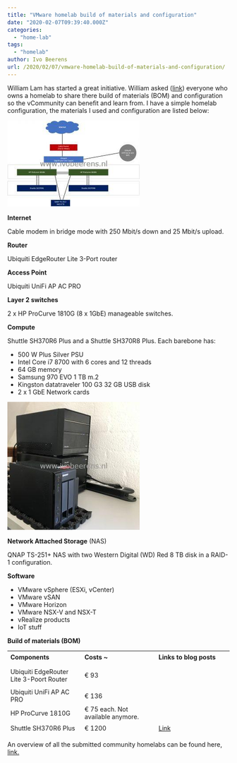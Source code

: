 ```yaml
---
title: "VMware homelab build of materials and configuration"
date: "2020-02-07T09:39:40.000Z"
categories: 
  - "home-lab"
tags: 
  - "homelab"
author: Ivo Beerens
url: /2020/02/07/vmware-homelab-build-of-materials-and-configuration/
---
```


William Lam has started a great initiative. William asked ([link](https://t.co/coVQqnxG9N)) everyone who owns a homelab to share there build of materials (BOM) and configuration so the vCommunity can benefit and learn from. I have a simple homelab configuration, the materials I used and configuration are listed below:

[![](images/Tekening1-300x195.jpg)](images/Tekening1.jpg)

**Internet**

Cable modem in bridge mode with 250 Mbit/s down and 25 Mbit/s upload.

**Router** 

Ubiquiti EdgeRouter Lite 3-Port router

**Access Point**

Ubiquiti UniFi AP AC PRO

**Layer 2 switches**

2 x HP ProCurve 1810G (8 x 1GbE) manageable switches.

**Compute**

Shuttle SH370R6 Plus and a Shuttle SH370R8 Plus. Each barebone has:
- 500 W Plus Silver PSU
- Intel Core i7 8700 with 6 cores and 12 threads
- 64 GB memory
- Samsung 970 EVO 1 TB m.2
- Kingston datatraveler 100 G3 32 GB USB disk
- 2 x 1 GbE Network cards

[![](images/homelab-300x290.jpg)](images/homelab-scaled.jpg)

**Network Attached Storage** (NAS)

QNAP TS-251+ NAS with two Western Digital (WD) Red 8 TB disk in a RAID-1 configuration.

**Software**

- VMware vSphere (ESXi, vCenter)
- VMware vSAN
- VMware Horizon
- VMware NSX-V and NSX-T
- vRealize products
- IoT stuff

**Build of materials (BOM)**

<table style="border-collapse: collapse; width: 100%; height: 190px;"><tbody><tr style="height: 24px;"><td style="width: 25%; height: 24px;"><strong>Components</strong></td><td style="width: 25%; height: 24px;"><strong>Costs ~&nbsp;</strong></td><td style="width: 25%; height: 24px;"><strong>Links to blog posts</strong></td></tr><tr style="height: 48px;"><td style="width: 25%; height: 48px;">Ubiquiti EdgeRouter Lite 3-Poort Router</td><td style="width: 25%; height: 48px;">€ 93</td><td style="width: 25%; height: 48px;"></td></tr><tr><td style="width: 25%;">Ubiquiti UniFi AP AC PRO</td><td style="width: 25%;">€ 136</td><td style="width: 25%;"></td></tr><tr style="height: 24px;"><td style="width: 25%; height: 24px;">HP ProCurve 1810G</td><td style="width: 25%; height: 24px;">€ 75 each. Not available anymore.</td><td style="width: 25%; height: 24px;"></td></tr><tr style="height: 24px;"><td style="width: 25%; height: 24px;">Shuttle SH370R6 Plus</td><td style="width: 25%; height: 24px;">€ 1200</td><td style="width: 25%; height: 24px;"><a href="https://www.ivobeerens.nl/2019/01/30/home-lab-extension-with-a-shuttle-sh370r6-plus/" target="_blank" rel="noopener noreferrer">Link</a></td></tr><tr style="height: 22px;"><td style="width: 25%; height: 22px;">Shuttle SH370R8</td><td style="width: 25%; height: 22px;">€ 1200</td><td style="width: 25%; height: 22px;"><a href="https://www.ivobeerens.nl/2019/06/04/using-the-shuttle-sh370r8-as-home-lab-server-with-VMware-esxi/" target="_blank" rel="noopener noreferrer">Link</a></td></tr><tr style="height: 24px;"><td style="width: 25%; height: 24px;">QNAP TS-251+</td><td style="width: 25%; height: 24px;">€ 314</td><td style="width: 25%; height: 24px;"></td></tr><tr style="height: 24px;"><td style="width: 25%; height: 24px;">2 x Western Digital (WD) Red 8 TB</td><td style="width: 25%; height: 24px;">€ 258 each. Total € 516</td><td style="width: 25%; height: 24px;"></td></tr></tbody></table>

An overview of all the submitted community homelabs can be found here, [link.](https://github.com/lamw/homelab)